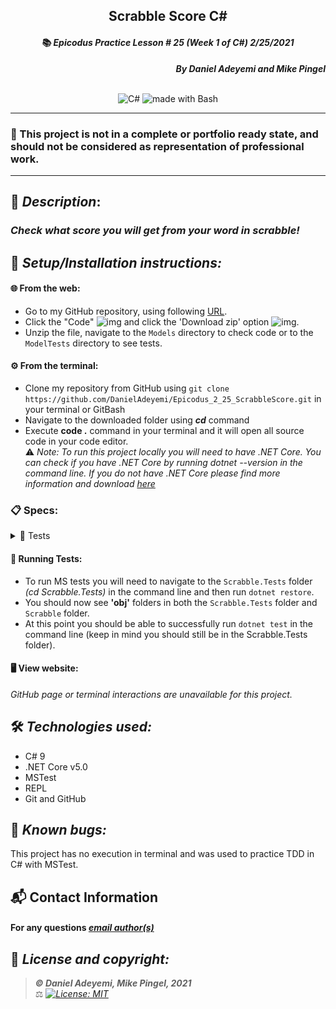 ## <div align="center">Scrabble Score C#</div>
#### <div align="center">📚 *Epicodus Practice Lesson # 25  (Week 1 of C#)  2/25/2021* </div> 
***<p align="right">By Daniel Adeyemi and Mike Pingel***</p>   
<p align="center">
<br>

<img alt="C#" src="https://img.shields.io/badge/c%23%20-%23239120.svg?&style=for-the-badge&logo=c-sharp&logoColor=white"/>
<img alt="made with Bash" src="https://img.shields.io/badge/Made%20with-Bash-1f425f.svg"/>
</p>

___
### 📇 This project is not in a complete or portfolio ready state, and should not be considered as representation of professional work.
___
## 🚩 *Description*:    
### *Check what score you will get from your word in scrabble!*


## 🔧 *Setup/Installation instructions:*
#### 🌐 From the web:
* Go to my GitHub repository, using following [URL](https://github.com/DanielAdeyemi/Epicodus_2_25_ScrabbleScore.git).
* Click the "Code" ![img](img/code.png) and click the 'Download zip' option ![img](img/zip.png).
* Unzip the file, navigate to the `Models` directory to check code or to the `ModelTests` directory to see tests.
#### ⚙️ From the terminal: 
* Clone my repository from GitHub using `git clone https://github.com/DanielAdeyemi/Epicodus_2_25_ScrabbleScore.git` in your terminal or GitBash
* Navigate to the downloaded folder using ***cd*** command
* Execute **code .** command in your terminal and it will open all source code in your code editor.    
⚠️ *Note: To run this project locally you will need to have .NET Core. You can check if you have .NET Core by running dotnet --version in the command line. If you do not have .NET Core please find more information and download [here](https://dotnet.microsoft.com/download/dotnet)*
### 📋 Specs:
<details>
<summary>🚥 Tests</summary>

| # | Behavior | Input |  Output | Complete |
| :------------- | :------------- | :------------- | :------------ | :-------------: |
| 01 | For empty string display 0 | "" | 0 |✅|
| 02 | For each vowel in a string add 1 point | "aou" | 3 |✅ |
| 03 | If string has 'd' or 'g' add 2 points for each appearance | "aoudg" | 7 | ✅|
| 04 | If string has 'b', 'c', 'm', 'p' add 3 points for each appearance| "aodbm" | 10 | ✅|
| 05 | If string has 'f', 'h', 'v', 'w', 'y' add 4 points for each appearance | "aodbmy" | 14 | ✅ |
| 06 | If string has 'k' add 5 points for each appearance | "audfk" | 13 | ✅  |
| 07 | If string has 'j', 'x' add 8 points for each appearance | "audfkj" | 21 | ✅  |
| 08 | If string has 'q', 'z' add 10 points for each appearance | "audfkjz" | 31 | ✅  |
| 09 | Make count case insensetive | "AuDfKjz" | 31 | ❌ |
| 10 |  |  |  | ✅  |

</details>



#### 🏁 Running Tests:
* To run MS tests you will need to navigate to the `Scrabble.Tests` folder *(cd Scrabble.Tests)* in the command line and then run `dotnet restore`.
* You should now see **'obj'** folders in both the `Scrabble.Tests` folder and `Scrabble` folder.
* At this point you should be able to successfully run `dotnet test` in the command line (keep in mind you should still be in the Scrabble.Tests folder).

####  🖥️ View website:
*GitHub page or terminal interactions are unavailable for this project.*

## 🛠️ *Technologies used:*
* C# 9
* .NET Core v5.0
* MSTest
* REPL
* Git and GitHub

## 🐛 *Known bugs:*
This project has no execution in terminal and was used to practice TDD in C# with MSTest.

## 📬 Contact Information
#### For any questions *[email author(s)](mailto:adeyemidany+github@gmail.com?subject=[GitHub])*



## 📘 *License and copyright:*

> ***© Daniel Adeyemi, Mike Pingel, 2021***  
> ⚖️ *[![License: MIT](https://img.shields.io/badge/License-MIT-yellow.svg)](https://opensource.org/licenses/MIT)*